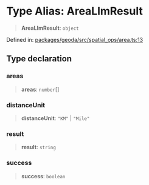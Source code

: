 # Type Alias: AreaLlmResult

> **AreaLlmResult**: `object`

Defined in: [packages/geoda/src/spatial\_ops/area.ts:13](https://github.com/GeoDaCenter/openassistant/blob/2c7e2a603db0fcbd6603996e5ea15006191c5f7f/packages/geoda/src/spatial_ops/area.ts#L13)

## Type declaration

### areas

> **areas**: `number`[]

### distanceUnit

> **distanceUnit**: `"KM"` \| `"Mile"`

### result

> **result**: `string`

### success

> **success**: `boolean`
